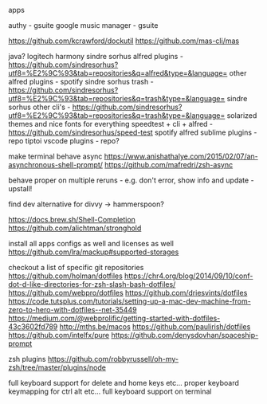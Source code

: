 apps

authy - gsuite
google music manager - gsuite

https://github.com/kcrawford/dockutil
https://github.com/mas-cli/mas

java?
logitech harmony
sindre sorhus alfred plugins - https://github.com/sindresorhus?utf8=%E2%9C%93&tab=repositories&q=alfred&type=&language=
other alfred plugins - spotify
sindre sorhus trash - https://github.com/sindresorhus?utf8=%E2%9C%93&tab=repositories&q=trash&type=&language=
sindre sorhus other cli's - https://github.com/sindresorhus?utf8=%E2%9C%93&tab=repositories&q=trash&type=&language=
solarized themes and nice fonts for everything
speedtest + cli + alfred - https://github.com/sindresorhus/speed-test
spotify alfred
sublime plugins - repo
tiptoi
vscode plugins - repo?


make terminal behave async
https://www.anishathalye.com/2015/02/07/an-asynchronous-shell-prompt/
https://github.com/mafredri/zsh-async

behave proper on multiple reruns - e.g. don't error, show info and update - upstall!

find dev alternative for divvy -> hammerspoon?

https://docs.brew.sh/Shell-Completion
https://github.com/alichtman/stronghold

install all apps configs as well and licenses as well
https://github.com/lra/mackup#supported-storages

checkout a list of specific git repositories
https://github.com/holman/dotfiles
https://chr4.org/blog/2014/09/10/conf-dot-d-like-directories-for-zsh-slash-bash-dotfiles/
https://github.com/webpro/dotfiles
https://github.com/driesvints/dotfiles
https://code.tutsplus.com/tutorials/setting-up-a-mac-dev-machine-from-zero-to-hero-with-dotfiles--net-35449
https://medium.com/@webprolific/getting-started-with-dotfiles-43c3602fd789
http://mths.be/macos
https://github.com/paulirish/dotfiles
https://github.com/intelfx/pure
https://github.com/denysdovhan/spaceship-prompt

zsh plugins
https://github.com/robbyrussell/oh-my-zsh/tree/master/plugins/node

full keyboard support for delete and home keys etc...
proper keyboard keymapping for ctrl alt etc...
full keyboard support on terminal